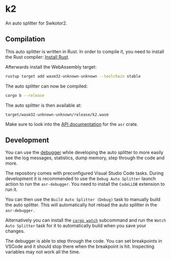 # k2

An auto splitter for Swkotor2.

## Compilation

This auto splitter is written in Rust. In order to compile it, you need to
install the Rust compiler: [Install Rust](https://www.rust-lang.org/tools/install).

Afterwards install the WebAssembly target:
```sh
rustup target add wasm32-unknown-unknown --toolchain stable
```

The auto splitter can now be compiled:
```sh
cargo b --release
```

The auto splitter is then available at:
```
target/wasm32-unknown-unknown/release/k2.wasm
```

Make sure to look into the [API documentation](https://livesplit.org/asr/asr/) for the `asr` crate.

## Development

You can use the [debugger](https://github.com/LiveSplit/asr-debugger) while
developing the auto splitter to more easily see the log messages, statistics,
dump memory, step through the code and more.

The repository comes with preconfigured Visual Studio Code tasks. During
development it is recommended to use the `Debug Auto Splitter` launch action to
run the `asr-debugger`. You need to install the `CodeLLDB` extension to run it.

You can then use the `Build Auto Splitter (Debug)` task to manually build the
auto splitter. This will automatically hot reload the auto splitter in the
`asr-debugger`.

Alternatively you can install the [`cargo
watch`](https://github.com/watchexec/cargo-watch?tab=readme-ov-file#install)
subcommand and run the `Watch Auto Splitter` task for it to automatically build
when you save your changes.

The debugger is able to step through the code. You can set breakpoints in VSCode
and it should stop there when the breakpoint is hit. Inspecting variables may
not work all the time.
